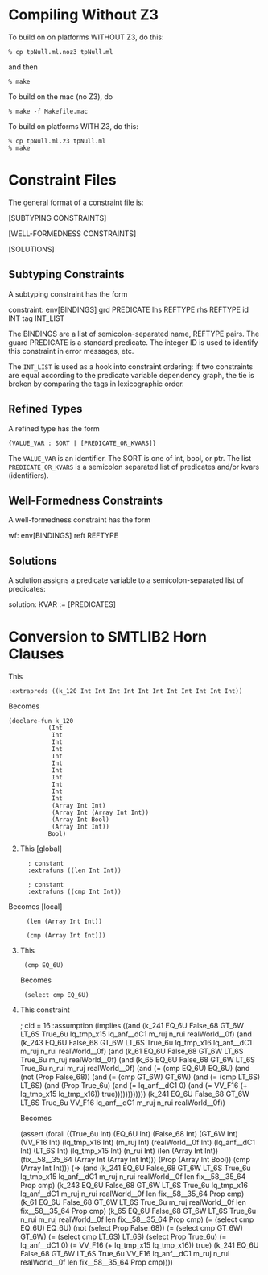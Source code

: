 Compiling Without Z3
====================

To build on on platforms WITHOUT Z3, do this:

	% cp tpNull.ml.noz3 tpNull.ml

and then

	% make


To build on the mac (no Z3), do 

	% make -f Makefile.mac

To build on platforms WITH Z3, do this:

	% cp tpNull.ml.z3 tpNull.ml
	% make


Constraint Files
================

The general format of a constraint file is:

  [SUBTYPING CONSTRAINTS]

  [WELL-FORMEDNESS CONSTRAINTS]
  
  [SOLUTIONS]
  
Subtyping Constraints
---------------------

A subtyping constraint has the form

  constraint:
    env[BINDINGS]
    grd PREDICATE
    lhs REFTYPE
    rhs REFTYPE
    id INT tag INT_LIST
    
The BINDINGS are a list of semicolon-separated name, REFTYPE
pairs. The guard PREDICATE is a standard predicate. The integer ID is
used to identify this constraint in error messages, etc.  

The `INT_LIST` is used as a hook into constraint ordering: 
if two constraints are equal according to the predicate 
variable dependency graph, the tie is broken by comparing
the tags in lexicographic order.

Refined Types
-------------

A refined type has the form

    {VALUE_VAR : SORT | [PREDICATE_OR_KVARS]}

The `VALUE_VAR` is an identifier. 
The SORT is one of int, bool, or ptr.
The list `PREDICATE_OR_KVARS` is a semicolon 
separated list of predicates and/or kvars (identifiers).

Well-Formedness Constraints
---------------------------

A well-formedness constraint has the form

  wf:
    env[BINDINGS]
    reft REFTYPE

Solutions
---------

A solution assigns a predicate variable to a 
semicolon-separated list of predicates:

  solution: KVAR := [PREDICATES]

Conversion to SMTLIB2 Horn Clauses
==================================



This

    :extrapreds ((k_120 Int Int Int Int Int Int Int Int Int Int Int))

Becomes

    (declare-fun k_120
               (Int
                Int
                Int
                Int
                Int
                Int
                Int
                Int
                Int
                Int
                Int
                (Array Int Int)
                (Array Int (Array Int Int))
                (Array Int Bool)
                (Array Int Int))
               Bool)


2. This [global]

         ; constant 
         :extrafuns ((len Int Int))

         ; constant 
         :extrafuns ((cmp Int Int))


  Becomes [local]

         (len (Array Int Int))

         (cmp (Array Int Int)))

3. This 

        (cmp EQ_6U)

    Becomes

        (select cmp EQ_6U)

4. This constraint 


    ; cid = 16
    :assumption
    (implies ((and (k_241 EQ_6U False_68 GT_6W LT_6S True_6u lq_tmp_x15 lq_anf__dC1 m_ruj n_rui realWorld__0f) (and (k_243 EQ_6U False_68 GT_6W LT_6S True_6u lq_tmp_x16 lq_anf__dC1 m_ruj n_rui realWorld__0f) (and (k_61 EQ_6U False_68 GT_6W LT_6S True_6u m_ruj realWorld__0f) (and (k_65 EQ_6U False_68 GT_6W LT_6S True_6u n_rui m_ruj realWorld__0f) (and (= (cmp EQ_6U) EQ_6U) (and (not (Prop False_68)) (and (= (cmp GT_6W) GT_6W) (and (= (cmp LT_6S) LT_6S) (and (Prop True_6u) (and (= lq_anf__dC1 0) (and (= VV_F16 (+ lq_tmp_x15 lq_tmp_x16)) true)))))))))))) (k_241 EQ_6U False_68 GT_6W LT_6S True_6u VV_F16 lq_anf__dC1 m_ruj n_rui realWorld__0f))
    
    Becomes

    (assert (forall ((True_6u Int)
             (EQ_6U Int)
             (False_68 Int)
             (GT_6W Int)
             (VV_F16 Int)
             (lq_tmp_x16 Int)
             (m_ruj Int)
             (realWorld__0f Int)
             (lq_anf__dC1 Int)
             (LT_6S Int)
             (lq_tmp_x15 Int)
             (n_rui Int)
             (len (Array Int Int))
             (fix__58__35_64 (Array Int (Array Int Int)))
             (Prop (Array Int Bool))
             (cmp (Array Int Int)))
      (=> (and (k_241 EQ_6U
                      False_68
                      GT_6W
                      LT_6S
                      True_6u
                      lq_tmp_x15
                      lq_anf__dC1
                      m_ruj
                      n_rui
                      realWorld__0f
                      len
                      fix__58__35_64
                      Prop
                      cmp)
               (k_243 EQ_6U
                      False_68
                      GT_6W
                      LT_6S
                      True_6u
                      lq_tmp_x16
                      lq_anf__dC1
                      m_ruj
                      n_rui
                      realWorld__0f
                      len
                      fix__58__35_64
                      Prop
                      cmp)
               (k_61 EQ_6U
                     False_68
                     GT_6W
                     LT_6S
                     True_6u
                     m_ruj
                     realWorld__0f
                     len
                     fix__58__35_64
                     Prop
                     cmp)
               (k_65 EQ_6U
                     False_68
                     GT_6W
                     LT_6S
                     True_6u
                     n_rui
                     m_ruj
                     realWorld__0f
                     len
                     fix__58__35_64
                     Prop
                     cmp)
               (= (select cmp EQ_6U) EQ_6U)
               (not (select Prop False_68))
               (= (select cmp GT_6W) GT_6W)
               (= (select cmp LT_6S) LT_6S)
               (select Prop True_6u)
               (= lq_anf__dC1 0)
               (= VV_F16 (+ lq_tmp_x15 lq_tmp_x16))
               true)
          (k_241 EQ_6U
                 False_68
                 GT_6W
                 LT_6S
                 True_6u
                 VV_F16
                 lq_anf__dC1
                 m_ruj
                 n_rui
                 realWorld__0f
                 len
                 fix__58__35_64
                 Prop
                 cmp))))

